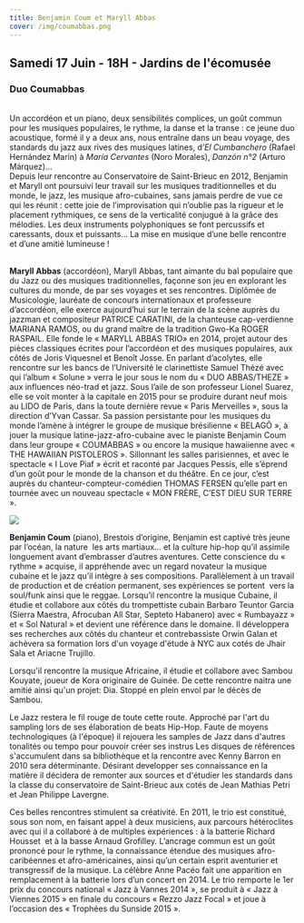 ```yaml
---
title: Benjamin Coum et Maryll Abbas
cover: /img/coumabbas.png
---
```

## Samedi 17 Juin - 18H - Jardins de l'écomusée

### Duo Coumabbas

\
Un accordéon et un piano, deux sensibilités complices, un goût commun pour les musiques populaires, le rythme, la danse et la transe : ce jeune duo acoustique, formé il y a deux ans, nous entraîne dans un beau voyage, des standards du jazz aux rives des musiques latines, d’*El Cumbanchero* (Rafael Hernández Marín) à *María Cervantes* (Noro Morales), *Danzón n°2* (Arturo Márquez)…\
Depuis leur rencontre au Conservatoire de Saint-Brieuc en 2012, Benjamin et Maryll ont poursuivi leur travail sur les musiques traditionnelles et du monde, le jazz, les musique afro-cubaines, sans jamais perdre de vue ce qui les réunit : cette joie de l’improvisation qui n’oublie pas la rigueur et le placement rythmiques, ce sens de la verticalité conjugué à la grâce des mélodies. Les deux instruments polyphoniques se font percussifs et caressants, doux et puissants… La mise en musique d’une belle rencontre et d’une amitié lumineuse ! 

\
**Maryll Abbas** (accordéon), Maryll Abbas, tant aimante du bal populaire que du Jazz ou des musiques traditionnelles, façonne son jeu en explorant les cultures du monde, de par ses voyages et ses rencontres.
Diplômée de Musicologie, lauréate de concours internationaux et professeure d’accordéon, elle exerce aujourd’hui sur le terrain de la scène auprès du jazzman et compositeur PATRICE CARATINI, de la chanteuse cap-verdienne MARIANA RAMOS, ou du grand maître de la tradition Gwo-Ka ROGER RASPAIL. Elle fonde le « MARYLL ABBAS TRIO» en 2014, projet autour des pièces classiques écrites pour l’accordéon et des musiques
populaires, aux côtés de Joris Viquesnel et Benoît Josse.
En parlant d’acolytes, elle rencontre sur les bancs de l’Université le clarinettiste Samuel Thézé avec qui l’album « Solune » verra le jour sous le nom du « DUO ABBAS/THEZE » aux influences néo-trad et jazz.
Sous l’aile de son professeur Lionel Suarez, elle se voit monter à la capitale en 2015 pour
se produire durant neuf mois au LIDO de Paris, dans la toute dernière revue « Paris Merveilles », sous la direction d’Yvan Cassar. Sa passion persistante pour les musiques du monde l’amène à intégrer le groupe de
musique brésilienne « BELAGÔ », à jouer la musique latine-jazz-afro-cubaine avec le pianiste Benjamin Coum dans leur groupe « COUMABBAS » ou encore la musique hawaiienne avec « THE HAWAIIAN PISTOLEROS ».
Sillonnant les salles parisiennes, et avec le spectacle « I Love Piaf » écrit et raconté par
Jacques Pessis, elle s’éprend d’un goût pour le monde de la chanson et du théâtre.
En ce jour, c’est auprès du chanteur-compteur-comédien THOMAS FERSEN qu’elle part en
tournée avec un nouveau spectacle « MON FRÈRE, C’EST DIEU SUR TERRE ».

![](/img/coumabbas.png)

**Benjamin Coum** (piano), Brestois d’origine, Benjamin est captivé très jeune par l’océan, la nature  les arts martiaux… et la culture hip-hop qu’il assimile longuement avant d’embrasser d’autres aventures. Cette conscience du « rythme » acquise, il appréhende avec un regard novateur la musique cubaine et le jazz qu’il intègre à ses compositions. Parallèlement à un travail de production et de création permanent, ses expériences se portent  vers la soul/funk ainsi que le reggae. Lorsqu’il rencontre la musique Cubaine, il étudie et collabore aux côtés du trompettiste cubain Barbaro Teuntor Garcia (Sierra Maestra, Afrocuban All Star, Septeto Habanero) avec « Rumbayazz » et « Sol Natural » et devient une référence dans le domaine. Il développera ses recherches aux côtés du chanteur et contrebassiste Orwin Galan et achèvera sa formation lors d'un voyage d'étude à NYC aux cotés de Jhair Sala et Ariacne Trujillo.

Lorsqu'il rencontre la musique Africaine, il étudie et collabore avec Sambou Kouyate, joueur de Kora originaire de Guinée. De cette rencontre naitra une amitié ainsi qu'un projet: Dia. Stoppé en plein envol par le décès de Sambou.

Le Jazz restera le fil rouge de toute cette route. Approché par l'art du sampling lors de ses élaboration de beats Hip-Hop. Faute de moyens technologiques (à l'époque) il rejouera les samples de Jazz dans d'autres tonalités ou tempo pour pouvoir créer ses instrus Les disques de références s'accumulent dans sa bibliothèque et la rencontre avec Kenny Barron en 2010 sera déterminante. Désirant developper ses connaissance en la matière il décidera de remonter aux sources et d'étudier les standards dans la classe du conservatoire de Saint-Brieuc aux cotés de Jean Mathias Petri et Jean Philippe Lavergne.

Ces belles rencontres stimulent sa créativité. En 2011, le trio est constitué, sous son nom, en faisant appel à deux musiciens, aux parcours hétéroclites avec qui il a collaboré à de multiples expériences : à la batterie Richard Housset  et à la basse Arnaud Grofilley. L’ancrage commun est un goût prononcé pour le rythme, la connaissance étendue des musiques afro-caribéennes et afro-américaines, ainsi qu’un certain esprit aventurier et transgressif de la musique. La célèbre Anne Pacéo fait une apparition en remplacement à la batterie lors d’un concert en 2014. Le trio remporte le 1er prix du concours national « Jazz à Vannes 2014 », se produit à « Jazz à Viennes 2015 » en finale du concours « Rezzo Jazz Focal » et joue à l’occasion des « Trophées du Sunside 2015 ».
